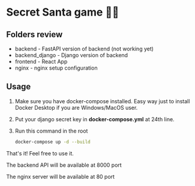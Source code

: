 #  Secret Santa game 🎅🏿

## Folders review
* backend - FastAPI version of backend (not working yet)
* backend_django - Django version of backend
* frontend - React App
* nginx - nginx setup configuration

## Usage

1. Make sure you have docker-compose installed. Easy way just to install Docker Desktop if you are Windows/MacOS user.

2. Put your django secret key in **docker-compose.yml** at 24th line.

3. Run this command in the root
    ```bash
    docker-compose up -d --build
    ```
That's it! Feel free to use it. 

The backend API will be available at 8000 port

The nginx server will be available at 80 port

